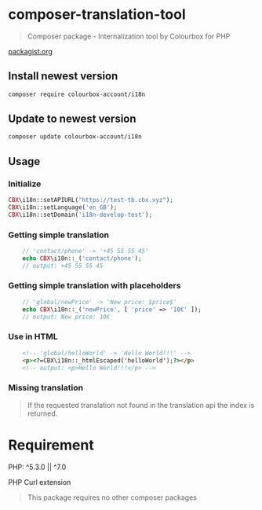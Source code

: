 # composer-translation-tool

> Composer package - Internalization tool by Colourbox for PHP

[packagist.org](https://packagist.org/packages/colourbox-account/i18n)

## Install newest version

```bash
composer require colourbox-account/i18n
```

## Update to newest version

```bash
composer update colourbox-account/i18n
```

## Usage

### Initialize

```php
CBX\i18n::setAPIURL("https://test-tb.cbx.xyz");
CBX\i18n::setLanguage('en_GB');
CBX\i18n::setDomain('i18n-develop-test');
```

### Getting simple translation

```php
    // 'contact/phone' -> '+45 55 55 45'
    echo CBX\i18n::_('contact/phone');
    // output: +45 55 55 45
```

### Getting simple translation with placeholders

```php
    // 'global/newPrice' -> 'New price: $price$'
    echo CBX\i18n::_('newPrice', [ 'price' => '10€' ]);
    // output: New price: 10€
```

### Use in HTML

```html
    <!-- 'global/helloWorld' -> 'Hello World!!!' -->
    <p><?=CBX\i18n::_htmlEscaped('helloWorld');?></p>
    <!-- output: <p>Hello World!!!</p> -->
```

### Missing translation

> If the requested translation not found in the translation api the index is returned.

# Requirement

PHP: ^5.3.0 || ^7.0

PHP Curl extension

> This package requires no other composer packages

